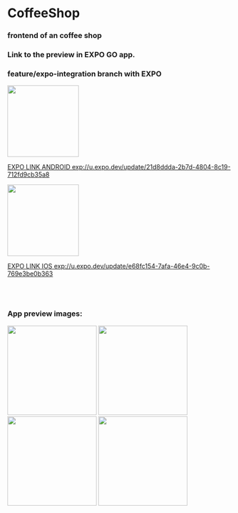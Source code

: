 # CoffeeShop
### frontend of an coffee shop
### Link to the preview in EXPO GO app.
### feature/expo-integration branch with EXPO 

<img src="https://github.com/CruzAmbrocio/CoffeeShop/assets/10201059/165634d5-a124-4585-86e8-b6e61e88ef9e" width="160" />

[EXPO LINK ANDROID exp://u.expo.dev/update/21d8ddda-2b7d-4804-8c19-712fd9cb35a8](exp://u.expo.dev/update/21d8ddda-2b7d-4804-8c19-712fd9cb35a8)

<img src="https://github.com/CruzAmbrocio/CoffeeShop/assets/10201059/415ce7bc-9e74-468a-bc18-08e8024c9aaa" width="160" />

[EXPO LINK IOS exp://u.expo.dev/update/e68fc154-7afa-46e4-9c0b-769e3be0b363](exp://u.expo.dev/update/e68fc154-7afa-46e4-9c0b-769e3be0b363)

<br><br>

### App preview images:
<img src="https://github.com/CruzAmbrocio/CoffeeShop/assets/10201059/d822bc45-bec0-4953-b4cf-2b53657e3618" width="200" />
<img src="https://github.com/CruzAmbrocio/CoffeeShop/assets/10201059/6dc2cf99-65c8-4c9e-a044-62c1baaa74f8" width="200" />
<img src="https://github.com/CruzAmbrocio/CoffeeShop/assets/10201059/fb41f44a-11c0-44f9-92d6-5d6cdda6c191" width="200" />
<img src="https://github.com/CruzAmbrocio/CoffeeShop/assets/10201059/79003c3b-8959-436b-bf45-eb2eb3575442" width="200" />
